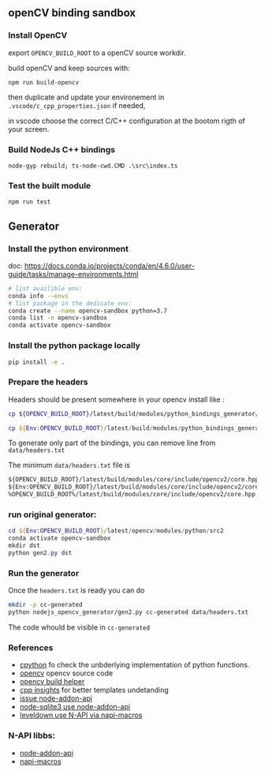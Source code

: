 ## openCV binding sandbox

### Install OpenCV

export `OPENCV_BUILD_ROOT` to a openCV source workdir.

build openCV and keep sources with:

`npm run build-opencv`

then duplicate and update your environement in `.vscode/c_cpp_properties.json` if needed,

in vscode choose the correct C/C++ configuration at the bootom rigth of your screen.

### Build NodeJs C++ bindings

`node-gyp rebuild; ts-node-cwd.CMD .\src\index.ts`

### Test the built module

`npm run test`

## Generator

### Install the python environment

doc: https://docs.conda.io/projects/conda/en/4.6.0/user-guide/tasks/manage-environments.html
```bash
# list availible env:
conda info --envs
# list package in the dedicate env:
conda create --name opencv-sandbox python=3.7
conda list -n opencv-sandbox
conda activate opencv-sandbox
```

### Install the python package locally

```bash
pip install -e .
```

### Prepare the headers

Headers should be present somewhere in your opencv install like : 

```bash
cp ${OPENCV_BUILD_ROOT}/latest/build/modules/python_bindings_generator/headers.txt data/headers.txt
```

```powershell
cp ${Env:OPENCV_BUILD_ROOT}/latest/build/modules/python_bindings_generator/headers.txt data/headers.txt
```

To generate only part of the bindings, you can remove line from `data/headers.txt`

The minimum `data/headers.txt` file is 
```txt
${OPENCV_BUILD_ROOT}/latest/build/modules/core/include/opencv2/core.hpp
${Env:OPENCV_BUILD_ROOT}/latest/build/modules/core/include/opencv2/core.hpp
%OPENCV_BUILD_ROOT%/latest/build/modules/core/include/opencv2/core.hpp
```

### run original generator:

```powershell
cd ${Env:OPENCV_BUILD_ROOT}/latest/opencv/modules/python/src2
conda activate opencv-sandbox
mkdir dst
python gen2.py dst
```

### Run the generator

Once the `headers.txt` is ready you can do

```bash
mkdir -p cc-generated
python nodejs_opencv_generator/gen2.py cc-generated data/headers.txt
```

The code whould be visible in `cc-generated`


### References

- [cpython](https://github.com/python/cpython) fo check the unbderlying implementation of python functions.
- [opencv](https://github.com/opencv/opencv) opencv source code
- [opencv build helper](https://github.com/UrielCh/npm-opencv-build)
- [cpp insights](https://cppinsights.io/) for better templates undetanding
- [issue node-addon-api](https://github.com/nodejs/node-addon-api/issues/1120)
- [node-sqlite3 use node-addon-api](https://github.com/TryGhost/node-sqlite3)
- [leveldown use N-API via napi-macros](https://github.com/Level/leveldown)


### N-API libbs:

- [node-addon-api](https://www.npmjs.com/package/node-addon-api)
- [napi-macros](https://www.npmjs.com/package/napi-macros)